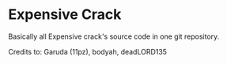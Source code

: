 # Expensive Crack
 Basically all Expensive crack's source code in one git repository. 

 Credits to: Garuda (11pz), bodyah, deadLORD135
